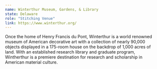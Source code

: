 ```yaml
---
name: Winterthur Museum, Gardens, & Library 
state: Delaware 
role: "Stitching Venue"
link: https://www.winterthur.org/
---
```


Once the home of Henry Francis du Pont, Winterthur is a world renowned museum of American decorative art with a collection of nearly 90,000 objects displayed in a 175-room house on the backdrop of 1,000 acres of land. With an established research library and graduate program, Wintherthur is a premiere destination for research and scholarship in American material culture. 
